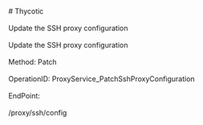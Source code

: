 <br>#     Thycotic</br>
<br>Update the SSH proxy configuration</br>
<br>Update the SSH proxy configuration</br>
<br>Method: Patch</br>
<br>OperationID: ProxyService_PatchSshProxyConfiguration</br>
<br>EndPoint:</br>
<br>/proxy/ssh/config</br>
